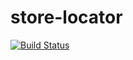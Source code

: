 # store-locator
[![Build Status](https://travis-ci.org/omaru/store-locator.svg?branch=master)](https://travis-ci.org/omaru/store-locator)
